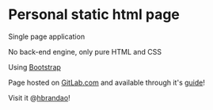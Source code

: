 # Personal static html page

Single page application

No back-end engine, only pure HTML and CSS

Using [Bootstrap](https://getbootstrap.com/)

Page hosted on [GitLab.com](https://gitlab.com/) and available through it's [guide](https://about.gitlab.com/2016/04/07/gitlab-pages-setup/#add-gitlab-ci)!

Visit it @[hbrandao](http://hbrandao.gitlab.io/hbrandao/)!
